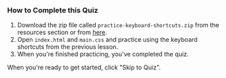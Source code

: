 ### How to Complete this Quiz

1. Download the zip file called `practice-keyboard-shortcuts.zip` from the resources section or from [here](http://udacity.github.io/fend/lessons/L4/concepts/03-practice-keyboard-shortcuts/practice-keyboard-shortcuts.zip).
2. Open `index.html` and `main.css` and practice using the keyboard shortcuts from the previous lesson.
3. When you're finished practicing, you've completed the quiz.

When you're ready to get started, click "Skip to Quiz".